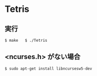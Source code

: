 # Tetris

## 実行
`
$ make  
$ ./Tetris
`
## <ncurses.h> がない場合
`$ sudo apt-get install libncursesw5-dev`